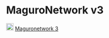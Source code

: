 # MaguroNetwork v3
<p>
    <img src="./public/favicon.ico" height="20"/>
    <a href="https://new.littlebitgay.de">Maguronetwork 3<a/>
<p/>
